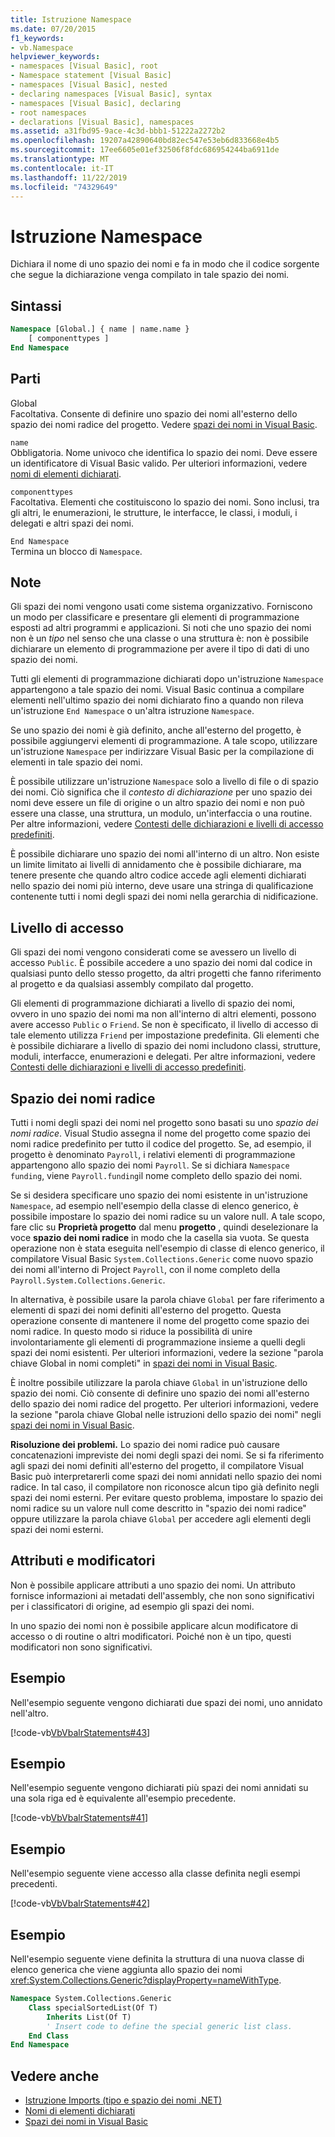 ```yaml
---
title: Istruzione Namespace
ms.date: 07/20/2015
f1_keywords:
- vb.Namespace
helpviewer_keywords:
- namespaces [Visual Basic], root
- Namespace statement [Visual Basic]
- namespaces [Visual Basic], nested
- declaring namespaces [Visual Basic], syntax
- namespaces [Visual Basic], declaring
- root namespaces
- declarations [Visual Basic], namespaces
ms.assetid: a31fbd95-9ace-4c3d-bbb1-51222a2272b2
ms.openlocfilehash: 19207a42890640bd82ec547e53eb6d833668e4b5
ms.sourcegitcommit: 17ee6605e01ef32506f8fdc686954244ba6911de
ms.translationtype: MT
ms.contentlocale: it-IT
ms.lasthandoff: 11/22/2019
ms.locfileid: "74329649"
---
```

# <a name="namespace-statement"></a>Istruzione Namespace
Dichiara il nome di uno spazio dei nomi e fa in modo che il codice sorgente che segue la dichiarazione venga compilato in tale spazio dei nomi.  
  
## <a name="syntax"></a>Sintassi  
  
```vb  
Namespace [Global.] { name | name.name }  
    [ componenttypes ]  
End Namespace  
```  
  
## <a name="parts"></a>Parti  
 Global  
 Facoltativa. Consente di definire uno spazio dei nomi all'esterno dello spazio dei nomi radice del progetto. Vedere [spazi dei nomi in Visual Basic](../../../visual-basic/programming-guide/program-structure/namespaces.md).  
  
 `name`  
 Obbligatoria. Nome univoco che identifica lo spazio dei nomi. Deve essere un identificatore di Visual Basic valido. Per ulteriori informazioni, vedere [nomi di elementi dichiarati](../../../visual-basic/programming-guide/language-features/declared-elements/declared-element-names.md).  
  
 `componenttypes`  
 Facoltativa. Elementi che costituiscono lo spazio dei nomi. Sono inclusi, tra gli altri, le enumerazioni, le strutture, le interfacce, le classi, i moduli, i delegati e altri spazi dei nomi.  
  
 `End Namespace`  
 Termina un blocco di `Namespace`.  
  
## <a name="remarks"></a>Note  
 Gli spazi dei nomi vengono usati come sistema organizzativo. Forniscono un modo per classificare e presentare gli elementi di programmazione esposti ad altri programmi e applicazioni. Si noti che uno spazio dei nomi non è un *tipo* nel senso che una classe o una struttura è: non è possibile dichiarare un elemento di programmazione per avere il tipo di dati di uno spazio dei nomi.  
  
 Tutti gli elementi di programmazione dichiarati dopo un'istruzione `Namespace` appartengono a tale spazio dei nomi. Visual Basic continua a compilare elementi nell'ultimo spazio dei nomi dichiarato fino a quando non rileva un'istruzione `End Namespace` o un'altra istruzione `Namespace`.  
  
 Se uno spazio dei nomi è già definito, anche all'esterno del progetto, è possibile aggiungervi elementi di programmazione. A tale scopo, utilizzare un'istruzione `Namespace` per indirizzare Visual Basic per la compilazione di elementi in tale spazio dei nomi.  
  
 È possibile utilizzare un'istruzione `Namespace` solo a livello di file o di spazio dei nomi. Ciò significa che il *contesto di dichiarazione* per uno spazio dei nomi deve essere un file di origine o un altro spazio dei nomi e non può essere una classe, una struttura, un modulo, un'interfaccia o una routine. Per altre informazioni, vedere [Contesti delle dichiarazioni e livelli di accesso predefiniti](../../../visual-basic/language-reference/statements/declaration-contexts-and-default-access-levels.md).  
  
 È possibile dichiarare uno spazio dei nomi all'interno di un altro. Non esiste un limite limitato ai livelli di annidamento che è possibile dichiarare, ma tenere presente che quando altro codice accede agli elementi dichiarati nello spazio dei nomi più interno, deve usare una stringa di qualificazione contenente tutti i nomi degli spazi dei nomi nella gerarchia di nidificazione.  
  
## <a name="access-level"></a>Livello di accesso  
 Gli spazi dei nomi vengono considerati come se avessero un livello di accesso `Public`. È possibile accedere a uno spazio dei nomi dal codice in qualsiasi punto dello stesso progetto, da altri progetti che fanno riferimento al progetto e da qualsiasi assembly compilato dal progetto.  
  
 Gli elementi di programmazione dichiarati a livello di spazio dei nomi, ovvero in uno spazio dei nomi ma non all'interno di altri elementi, possono avere accesso `Public` o `Friend`. Se non è specificato, il livello di accesso di tale elemento utilizza `Friend` per impostazione predefinita. Gli elementi che è possibile dichiarare a livello di spazio dei nomi includono classi, strutture, moduli, interfacce, enumerazioni e delegati. Per altre informazioni, vedere [Contesti delle dichiarazioni e livelli di accesso predefiniti](../../../visual-basic/language-reference/statements/declaration-contexts-and-default-access-levels.md).  
  
## <a name="root-namespace"></a>Spazio dei nomi radice  
 Tutti i nomi degli spazi dei nomi nel progetto sono basati su uno *spazio dei nomi radice*. Visual Studio assegna il nome del progetto come spazio dei nomi radice predefinito per tutto il codice del progetto. Se, ad esempio, il progetto è denominato `Payroll`, i relativi elementi di programmazione appartengono allo spazio dei nomi `Payroll`. Se si dichiara `Namespace funding`, viene `Payroll.funding`il nome completo dello spazio dei nomi.  
  
 Se si desidera specificare uno spazio dei nomi esistente in un'istruzione `Namespace`, ad esempio nell'esempio della classe di elenco generico, è possibile impostare lo spazio dei nomi radice su un valore null. A tale scopo, fare clic su **Proprietà progetto** dal menu **progetto** , quindi deselezionare la voce **spazio dei nomi radice** in modo che la casella sia vuota. Se questa operazione non è stata eseguita nell'esempio di classe di elenco generico, il compilatore Visual Basic `System.Collections.Generic` come nuovo spazio dei nomi all'interno di Project `Payroll`, con il nome completo della `Payroll.System.Collections.Generic`.  
  
 In alternativa, è possibile usare la parola chiave `Global` per fare riferimento a elementi di spazi dei nomi definiti all'esterno del progetto. Questa operazione consente di mantenere il nome del progetto come spazio dei nomi radice. In questo modo si riduce la possibilità di unire involontariamente gli elementi di programmazione insieme a quelli degli spazi dei nomi esistenti. Per ulteriori informazioni, vedere la sezione "parola chiave Global in nomi completi" in [spazi dei nomi in Visual Basic](../../../visual-basic/programming-guide/program-structure/namespaces.md).  
  
 È inoltre possibile utilizzare la parola chiave `Global` in un'istruzione dello spazio dei nomi. Ciò consente di definire uno spazio dei nomi all'esterno dello spazio dei nomi radice del progetto. Per ulteriori informazioni, vedere la sezione "parola chiave Global nelle istruzioni dello spazio dei nomi" negli [spazi dei nomi in Visual Basic](../../../visual-basic/programming-guide/program-structure/namespaces.md).  
  
 **Risoluzione dei problemi.** Lo spazio dei nomi radice può causare concatenazioni impreviste dei nomi degli spazi dei nomi. Se si fa riferimento agli spazi dei nomi definiti all'esterno del progetto, il compilatore Visual Basic può interpretarerli come spazi dei nomi annidati nello spazio dei nomi radice. In tal caso, il compilatore non riconosce alcun tipo già definito negli spazi dei nomi esterni. Per evitare questo problema, impostare lo spazio dei nomi radice su un valore null come descritto in "spazio dei nomi radice" oppure utilizzare la parola chiave `Global` per accedere agli elementi degli spazi dei nomi esterni.  
  
## <a name="attributes-and-modifiers"></a>Attributi e modificatori  
 Non è possibile applicare attributi a uno spazio dei nomi. Un attributo fornisce informazioni ai metadati dell'assembly, che non sono significativi per i classificatori di origine, ad esempio gli spazi dei nomi.  
  
 In uno spazio dei nomi non è possibile applicare alcun modificatore di accesso o di routine o altri modificatori. Poiché non è un tipo, questi modificatori non sono significativi.  
  
## <a name="example"></a>Esempio  
 Nell'esempio seguente vengono dichiarati due spazi dei nomi, uno annidato nell'altro.  
  
 [!code-vb[VbVbalrStatements#43](~/samples/snippets/visualbasic/VS_Snippets_VBCSharp/VbVbalrStatements/VB/Class1.vb#43)]  
  
## <a name="example"></a>Esempio  
 Nell'esempio seguente vengono dichiarati più spazi dei nomi annidati su una sola riga ed è equivalente all'esempio precedente.  
  
 [!code-vb[VbVbalrStatements#41](~/samples/snippets/visualbasic/VS_Snippets_VBCSharp/VbVbalrStatements/VB/Class1.vb#41)]  
  
## <a name="example"></a>Esempio  
 Nell'esempio seguente viene accesso alla classe definita negli esempi precedenti.  
  
 [!code-vb[VbVbalrStatements#42](~/samples/snippets/visualbasic/VS_Snippets_VBCSharp/VbVbalrStatements/VB/Class1.vb#42)]  
  
## <a name="example"></a>Esempio  
 Nell'esempio seguente viene definita la struttura di una nuova classe di elenco generica che viene aggiunta allo spazio dei nomi <xref:System.Collections.Generic?displayProperty=nameWithType>.  
  
```vb  
Namespace System.Collections.Generic  
    Class specialSortedList(Of T)  
        Inherits List(Of T)  
        ' Insert code to define the special generic list class.  
    End Class  
End Namespace  
```  
  
## <a name="see-also"></a>Vedere anche

- [Istruzione Imports (tipo e spazio dei nomi .NET)](../../../visual-basic/language-reference/statements/imports-statement-net-namespace-and-type.md)
- [Nomi di elementi dichiarati](../../../visual-basic/programming-guide/language-features/declared-elements/declared-element-names.md)
- [Spazi dei nomi in Visual Basic](../../../visual-basic/programming-guide/program-structure/namespaces.md)
